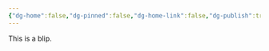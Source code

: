 ```yaml
---
{"dg-home":false,"dg-pinned":false,"dg-home-link":false,"dg-publish":true,"tags":["dgblip"],"disabled rules":["yaml-title","yaml-title-alias","file-name-heading"],"created-date":"2025-04-28T20:46:25","updated-date":"2025-04-30T13:35:17","title":"philipp @ Apr 28, 2025","dg-path":"blips/20250428204625.md","permalink":"/blips/20250428204625/","dgPassFrontmatter":true}
---
```



This is a blip.



